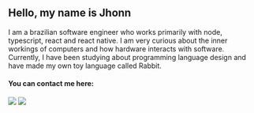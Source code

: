 ## Hello, my name is Jhonn

I am a brazilian software engineer who works primarily with node, typescript, react and react native. I am very curious about the inner workings of computers and how hardware interacts with software. Currently, I have been studying about programming language design and have made my own toy language called Rabbit.

#### You can contact me here:

[<img src="https://img.shields.io/badge/Gmail-D14836?style=for-the-badge&logo=gmail&logoColor=white"/>][gmail]
[<img src="https://img.shields.io/badge/LinkedIn-0077B5?style=for-the-badge&logo=linkedin&logoColor=white"/>][linkedin]

[gmail]: mailto:jhonnatan.gomes.pereira@gmail.com
[linkedin]: https://www.linkedin.com/in/jhonnatan-gomes/
